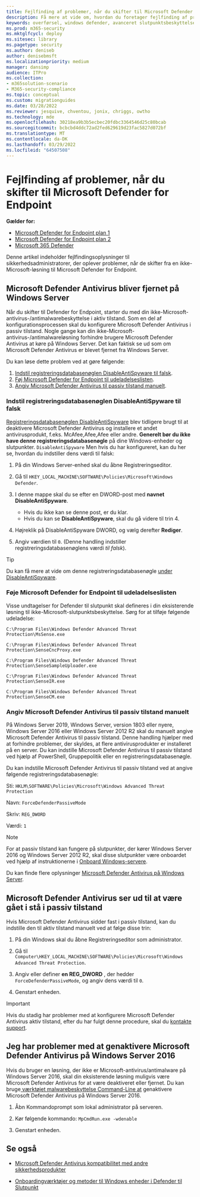 ```yaml
---
title: Fejlfinding af problemer, når du skifter til Microsoft Defender for Endpoint
description: Få mere at vide om, hvordan du foretager fejlfinding af problemer, når du skifter til Microsoft Defender for Endpoint.
keywords: overførsel, windows defender, avanceret slutpunktsbeskyttelse, antivirus, antimalware, passiv tilstand, aktiv tilstand, fejlfinding
ms.prod: m365-security
ms.mktglfcycl: deploy
ms.sitesec: library
ms.pagetype: security
ms.author: deniseb
author: denisebmsft
ms.localizationpriority: medium
manager: dansimp
audience: ITPro
ms.collection:
- m365solution-scenario
- M365-security-compliance
ms.topic: conceptual
ms.custom: migrationguides
ms.date: 03/28/2022
ms.reviewer: jesquive, chventou, jonix, chriggs, owtho
ms.technology: mde
ms.openlocfilehash: 30218ea9b3b5ecbec20fdbc3364546d25c80bcab
ms.sourcegitcommit: bcbcbd4ddc72ad2fed629619d23fac5827d072bf
ms.translationtype: MT
ms.contentlocale: da-DK
ms.lasthandoff: 03/29/2022
ms.locfileid: "64507508"
---
```

# <a name="troubleshooting-issues-when-switching-to-microsoft-defender-for-endpoint"></a>Fejlfinding af problemer, når du skifter til Microsoft Defender for Endpoint

**Gælder for:**
- [Microsoft Defender for Endpoint plan 1](https://go.microsoft.com/fwlink/?linkid=2154037)
- [Microsoft Defender for Endpoint plan 2](https://go.microsoft.com/fwlink/?linkid=2154037)
- [Microsoft 365 Defender](https://go.microsoft.com/fwlink/?linkid=2118804)

Denne artikel indeholder fejlfindingsoplysninger til sikkerhedsadministratorer, der oplever problemer, når de skifter fra en ikke-Microsoft-løsning til Microsoft Defender for Endpoint.

## <a name="microsoft-defender-antivirus-is-getting-uninstalled-on-windows-server"></a>Microsoft Defender Antivirus bliver fjernet på Windows Server

Når du skifter til Defender for Endpoint, starter du med din ikke-Microsoft-antivirus-/antimalwarebeskyttelse i aktiv tilstand. Som en del af konfigurationsprocessen skal du konfigurere Microsoft Defender Antivirus i passiv tilstand. Nogle gange kan din ikke-Microsoft-antivirus-/antimalwareløsning forhindre brugere Microsoft Defender Antivirus at køre på Windows Server. Det kan faktisk se ud som om Microsoft Defender Antivirus er blevet fjernet fra Windows Server.

Du kan løse dette problem ved at gøre følgende:

1. [Indstil registreringsdatabasenøglen DisableAntiSpyware til falsk](#set-the-disableantispyware-registry-key-to-false).
2. [Føj Microsoft Defender for Endpoint til udeladelseslisten](#add-microsoft-defender-for-endpoint-to-the-exclusion-list).
3. [Angiv Microsoft Defender Antivirus til passiv tilstand manuelt](#set-microsoft-defender-antivirus-to-passive-mode-manually).

### <a name="set-the-disableantispyware-registry-key-to-false"></a>Indstil registreringsdatabasenøglen DisableAntiSpyware til falsk

[Registreringsdatabasenøglen DisableAntiSpyware](/windows-hardware/customize/desktop/unattend/security-malware-windows-defender-disableantispyware) blev tidligere brugt til at deaktivere Microsoft Defender Antivirus og installere et andet antivirusprodukt, f.eks. McAfee,Afee,Afee eller andre. **Generelt bør du ikke have denne registreringsdatabasenøgle** på dine Windows-enheder og slutpunkter.  `DisableAntiSpyware` Men hvis du har konfigureret, kan du her se, hvordan du indstiller dens værdi til falsk:

1. På din Windows Server-enhed skal du åbne Registreringseditor.

2. Gå til `HKEY_LOCAL_MACHINE\SOFTWARE\Policies\Microsoft\Windows Defender`.

3. I denne mappe skal du se efter en DWORD-post med **navnet DisableAntiSpyware**.
   - Hvis du ikke kan se denne post, er du klar.
   - Hvis du kan se **DisableAntiSpyware**, skal du gå videre til trin 4.

4. Højreklik på DisableAntiSpyware DWORD, og vælg derefter **Rediger**.

5. Angiv værdien til `0`. (Denne handling indstiller registreringsdatabasenøglens værdi *til falsk*).

> [!TIP]
> Du kan få mere at vide om denne registreringsdatabasenøgle [under DisableAntiSpyware](/windows-hardware/customize/desktop/unattend/security-malware-windows-defender-disableantispyware).

### <a name="add-microsoft-defender-for-endpoint-to-the-exclusion-list"></a>Føje Microsoft Defender for Endpoint til udeladelseslisten

Visse undtagelser for Defender til slutpunkt skal defineres i din eksisterende løsning til ikke-Microsoft-slutpunktsbeskyttelse. Sørg for at tilføje følgende udeladelse:

`C:\Program Files\Windows Defender Advanced Threat Protection\MsSense.exe`

`C:\Program Files\Windows Defender Advanced Threat Protection\SenseCncProxy.exe`

`C:\Program Files\Windows Defender Advanced Threat Protection\SenseSampleUploader.exe`

`C:\Program Files\Windows Defender Advanced Threat Protection\SenseIR.exe`

`C:\Program Files\Windows Defender Advanced Threat Protection\SenseCM.exe`

### <a name="set-microsoft-defender-antivirus-to-passive-mode-manually"></a>Angiv Microsoft Defender Antivirus til passiv tilstand manuelt

På Windows Server 2019, Windows Server, version 1803 eller nyere, Windows Server 2016 eller Windows Server 2012 R2 skal du manuelt angive Microsoft Defender Antivirus til passiv tilstand. Denne handling hjælper med at forhindre problemer, der skyldes, at flere antivirusprodukter er installeret på en server. Du kan indstille Microsoft Defender Antivirus til passiv tilstand ved hjælp af PowerShell, Gruppepolitik eller en registreringsdatabasenøgle.

Du kan indstille Microsoft Defender Antivirus til passiv tilstand ved at angive følgende registreringsdatabasenøgle:

Sti: `HKLM\SOFTWARE\Policies\Microsoft\Windows Advanced Threat Protection`

Navn: `ForceDefenderPassiveMode`

Skriv: `REG_DWORD`

Værdi: `1`

> [!NOTE]
> For at passiv tilstand kan fungere på slutpunkter, der kører Windows Server 2016 og Windows Server 2012 R2, skal disse slutpunkter være onboardet ved hjælp af instruktionerne i [Onboard Windows-servere](configure-server-endpoints.md#windows-server-2012-r2-and-windows-server-2016).

Du kan finde flere oplysninger [Microsoft Defender Antivirus på Windows Server](microsoft-defender-antivirus-on-windows-server.md).

## <a name="microsoft-defender-antivirus-seems-to-be-stuck-in-passive-mode"></a>Microsoft Defender Antivirus ser ud til at være gået i stå i passiv tilstand

Hvis Microsoft Defender Antivirus sidder fast i passiv tilstand, kan du indstille den til aktiv tilstand manuelt ved at følge disse trin:

1. På din Windows skal du åbne Registreringseditor som administrator.

2. Gå til `Computer\HKEY_LOCAL_MACHINE\SOFTWARE\Policies\Microsoft\Windows Advanced Threat Protection`.

3. Angiv eller definer **en REG_DWORD** , der hedder `ForceDefenderPassiveMode`, og angiv dens værdi til `0`.

4. Genstart enheden.

> [!IMPORTANT]
> Hvis du stadig har problemer med at konfigurere Microsoft Defender Antivirus aktiv tilstand, efter du har fulgt denne procedure, skal du [kontakte support](../../admin/get-help-support.md).

## <a name="i-am-having-trouble-re-enabling-microsoft-defender-antivirus-on-windows-server-2016"></a>Jeg har problemer med at genaktivere Microsoft Defender Antivirus på Windows Server 2016

Hvis du bruger en løsning, der ikke er Microsoft-antivirus/antimalware på Windows Server 2016, skal din eksisterende løsning muligvis være Microsoft Defender Antivirus for at være deaktiveret eller fjernet. Du kan bruge[ værktøjet malwarebeskyttelse Command-Line at](command-line-arguments-microsoft-defender-antivirus.md) genaktivere Microsoft Defender Antivirus på Windows Server 2016.

1. Åbn Kommandoprompt som lokal administrator på serveren.

2. Kør følgende kommando: `MpCmdRun.exe -wdenable`

3. Genstart enheden.

## <a name="see-also"></a>Se også

- [Microsoft Defender Antivirus kompatibilitet med andre sikkerhedsprodukter](microsoft-defender-antivirus-compatibility.md)

- [Onboardingværktøjer og metoder til Windows enheder i Defender til Slutpunkt](configure-endpoints.md) 
